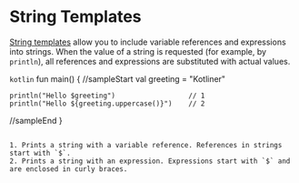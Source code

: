 # String Templates

[String templates](https://kotlinlang.org/docs/reference/basic-types.html#string-templates) allow you to include variable references and expressions into strings. When the value of a string is requested (for example, by `println`), all references and expressions are substituted with actual values.

```kotlin```
fun main() {
//sampleStart
    val greeting = "Kotliner"
    
    println("Hello $greeting")                  // 1 
    println("Hello ${greeting.uppercase()}")    // 2
//sampleEnd
}
```

1. Prints a string with a variable reference. References in strings start with `$`.
2. Prints a string with an expression. Expressions start with `$` and are enclosed in curly braces.

